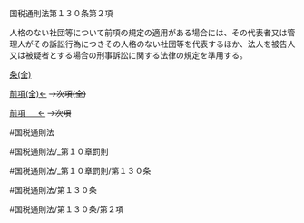 
国税通則法第１３０条第２項

人格のない社団等について前項の規定の適用がある場合には、その代表者又は管理人がその訴訟行為につきその人格のない社団等を代表するほか、法人を被告人又は被疑者とする場合の刑事訴訟に関する法律の規定を準用する。

[条(全)](国税通則法＿＿＿＿＿第１３０条_.md)

[前項(全)←](国税通則法＿＿＿＿＿第１３０条第１項_.md)  ~~→次項(全)~~

[前項 　 ←](国税通則法＿＿＿＿＿第１３０条第１項.md)  ~~→次項~~



#国税通則法

#国税通則法/_第１０章罰則

#国税通則法/_第１０章罰則/第１３０条

#国税通則法/第１３０条

#国税通則法/第１３０条/第２項

